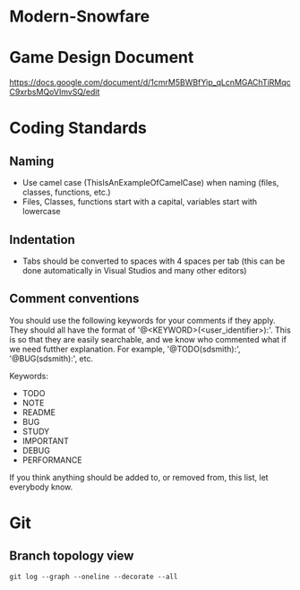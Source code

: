 # Modern-Snowfare

# Game Design Document
https://docs.google.com/document/d/1cmrM5BWBfYip_qLcnMGAChTiRMqcC9xrbsMQoVImvSQ/edit

# Coding Standards
## Naming
- Use camel case (ThisIsAnExampleOfCamelCase) when naming (files, classes, functions, etc.)
- Files, Classes, functions start with a capital, variables start with lowercase

## Indentation
- Tabs should be converted to spaces with 4 spaces per tab (this can be done automatically in Visual Studios and many other editors)

## Comment conventions
You should use the following keywords for your comments if they apply. They should all have the format of '@\<KEYWORD\>(\<user_identifier\>):'. This is so that they are easily searchable, and we know who commented what if we need futther explanation.
For example, '@TODO(sdsmith):', '@BUG(sdsmith):', etc.

Keywords:
- TODO
- NOTE
- README
- BUG
- STUDY
- IMPORTANT
- DEBUG
- PERFORMANCE

If you think anything should be added to, or removed from, this list, let everybody know.



# Git
## Branch topology view
`git log --graph --oneline --decorate --all`
